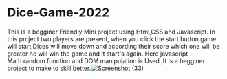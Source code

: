 # Dice-Game-2022
This is a begginer Friendly Mini project using Html,CSS and Javascript.
In this project two players are present, when you click  the start button game will start,Dices will move down and according their score which one will be greater he will win the game  and it start's again.
Here javascript Math.random function and DOM manipulation is Used ,It is a begginer project to make to skill better.![Screenshot (33)](https://user-images.githubusercontent.com/100128956/195376924-53fcc0ab-04e6-4d93-a12e-814fec102c97.png)

